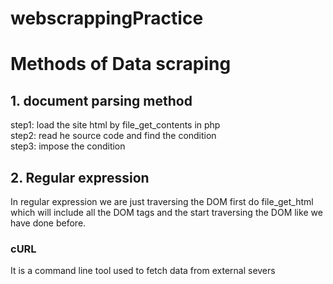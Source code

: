 # webscrappingPractice
# Methods of Data scraping
<h2>1. document parsing method</h2>
 step1: load the site html by file_get_contents in php<br>
 step2: read he source code and find the condition<br>
 step3: impose the  condition<br>
<h2>2. Regular expression</h2>
<p>In regular expression we are just traversing the DOM first do file_get_html which will include all the DOM tags and the  start traversing the DOM like we have done before.</p>
<h3>cURL</h3>
<p>It is a command line tool used to fetch data from external severs </p>

